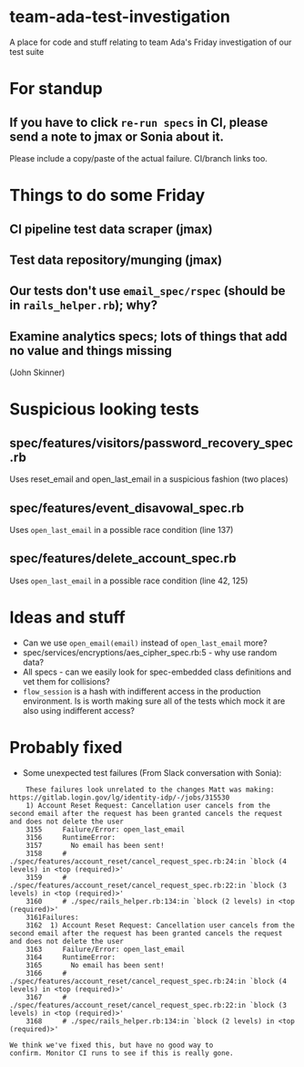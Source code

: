 # team-ada-test-investigation
A place for code and stuff relating to team Ada's Friday investigation of our test suite

# For standup
## If you have to click `re-run specs` in CI, please send a note to jmax or Sonia about it.
   Please include a copy/paste of the actual failure.
   CI/branch links too.

# Things to do some Friday
## CI pipeline test data scraper (jmax)
## Test data repository/munging (jmax)
## Our tests don't use `email_spec/rspec` (should be in `rails_helper.rb`); why?
## Examine analytics specs; lots of things that add no value and things missing
   (John Skinner)

# Suspicious looking tests
## spec/features/visitors/password_recovery_spec.rb
  Uses reset_email and open_last_email in a suspicious fashion (two
  places)
## spec/features/event_disavowal_spec.rb
  Uses `open_last_email` in a possible race condition (line 137)
## spec/features/delete_account_spec.rb
  Uses `open_last_email` in a possible race condition (line 42, 125)


# Ideas and stuff
- Can we use `open_email(email)` instead of `open_last_email` more?
- spec/services/encryptions/aes_cipher_spec.rb:5 - why use random
  data?
- All specs - can we easily look for spec-embedded class definitions
  and vet them for collisions?
- `flow_session` is a hash with indifferent access in the production
  environment. Is is worth making sure all of the tests which mock it
  are also using indifferent access?

# Probably fixed
- Some unexpected test failures (From Slack conversation with Sonia):
```
    These failures look unrelated to the changes Matt was making: https://gitlab.login.gov/lg/identity-idp/-/jobs/315530
    1) Account Reset Request: Cancellation user cancels from the second email after the request has been granted cancels the request and does not delete the user
    3155     Failure/Error: open_last_email
    3156     RuntimeError:
    3157       No email has been sent!
    3158     # ./spec/features/account_reset/cancel_request_spec.rb:24:in `block (4 levels) in <top (required)>'
    3159     # ./spec/features/account_reset/cancel_request_spec.rb:22:in `block (3 levels) in <top (required)>'
    3160     # ./spec/rails_helper.rb:134:in `block (2 levels) in <top (required)>'
    3161Failures:
    3162  1) Account Reset Request: Cancellation user cancels from the second email after the request has been granted cancels the request and does not delete the user
    3163     Failure/Error: open_last_email
    3164     RuntimeError:
    3165       No email has been sent!
    3166     # ./spec/features/account_reset/cancel_request_spec.rb:24:in `block (4 levels) in <top (required)>'
    3167     # ./spec/features/account_reset/cancel_request_spec.rb:22:in `block (3 levels) in <top (required)>'
    3168     # ./spec/rails_helper.rb:134:in `block (2 levels) in <top (required)>'
```

    We think we've fixed this, but have no good way to
    confirm. Monitor CI runs to see if this is really gone.

